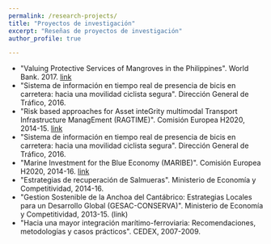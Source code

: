 ```yaml
---
permalink: /research-projects/
title: "Proyectos de investigación"
excerpt: "Reseñas de proyectos de investigación"
author_profile: true

---
```


* "Valuing Protective Services of Mangroves in the Philippines". World Bank. 2017. [link](https://saul-torres.github.io/publication/2017-07-01-world-mangroves)
* "Sistema de información en tiempo real de presencia de bicis en carretera: hacia una movilidad ciclista segura". Dirección General de Tráfico, 2016.
* "Risk based approaches for Asset inteGrity multimodal Transport Infrastructure ManagEment (RAGTIME)". Comisión Europea H2020, 2014-15. [link](http://ragtime-asset.eu/)
* "Sistema de información en tiempo real de presencia de bicis en carretera: hacia una movilidad ciclista segura". Dirección General de Tráfico, 2016.
* "Marine Investment for the Blue Economy (MARIBE)". Comisión Europea H2020, 2014-16. [link](http://www.maribe.eu/)
* "Estrategias de recuperación de Salmueras". Ministerio de Economía y Competitividad, 2014-16.
* "Gestion Sostenible de la Anchoa del Cantábrico: Estrategias Locales para un Desarrollo Global (GESAC-CONSERVA)". Ministerio de Economía y Competitividad, 2013-15. (link)
* "Hacia una mayor integración marítimo-ferroviaria: Recomendaciones, metodologías y casos prácticos". CEDEX, 2007-2009. 
